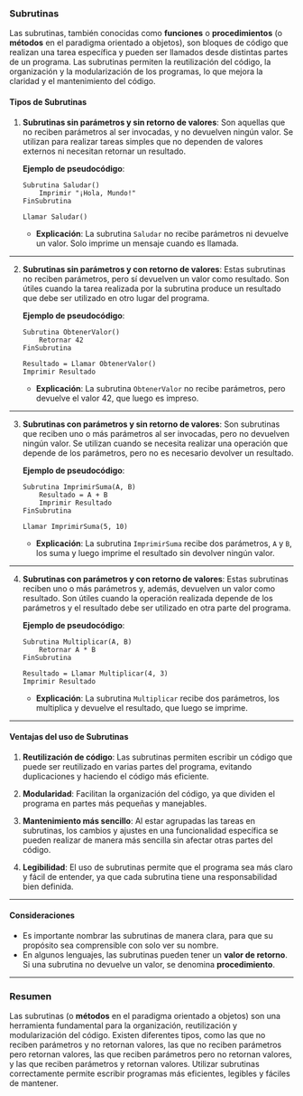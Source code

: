 ### **Subrutinas**

Las subrutinas, también conocidas como **funciones** o **procedimientos** (o **métodos** en el paradigma orientado a objetos), son bloques de código que realizan una tarea específica y pueden ser llamados desde distintas partes de un programa. Las subrutinas permiten la reutilización del código, la organización y la modularización de los programas, lo que mejora la claridad y el mantenimiento del código.

#### **Tipos de Subrutinas**

1. **Subrutinas sin parámetros y sin retorno de valores**: Son aquellas que no reciben parámetros al ser invocadas, y no devuelven ningún valor. Se utilizan para realizar tareas simples que no dependen de valores externos ni necesitan retornar un resultado.

   **Ejemplo de pseudocódigo**:
   ```
   Subrutina Saludar()
       Imprimir "¡Hola, Mundo!"
   FinSubrutina

   Llamar Saludar()
   ```

   - **Explicación**: La subrutina `Saludar` no recibe parámetros ni devuelve un valor. Solo imprime un mensaje cuando es llamada.

---

2. **Subrutinas sin parámetros y con retorno de valores**: Estas subrutinas no reciben parámetros, pero sí devuelven un valor como resultado. Son útiles cuando la tarea realizada por la subrutina produce un resultado que debe ser utilizado en otro lugar del programa.

   **Ejemplo de pseudocódigo**:
   ```
   Subrutina ObtenerValor()
       Retornar 42
   FinSubrutina

   Resultado = Llamar ObtenerValor()
   Imprimir Resultado
   ```

   - **Explicación**: La subrutina `ObtenerValor` no recibe parámetros, pero devuelve el valor 42, que luego es impreso.

---

3. **Subrutinas con parámetros y sin retorno de valores**: Son subrutinas que reciben uno o más parámetros al ser invocadas, pero no devuelven ningún valor. Se utilizan cuando se necesita realizar una operación que depende de los parámetros, pero no es necesario devolver un resultado.

   **Ejemplo de pseudocódigo**:
   ```
   Subrutina ImprimirSuma(A, B)
       Resultado = A + B
       Imprimir Resultado
   FinSubrutina

   Llamar ImprimirSuma(5, 10)
   ```

   - **Explicación**: La subrutina `ImprimirSuma` recibe dos parámetros, `A` y `B`, los suma y luego imprime el resultado sin devolver ningún valor.

---

4. **Subrutinas con parámetros y con retorno de valores**: Estas subrutinas reciben uno o más parámetros y, además, devuelven un valor como resultado. Son útiles cuando la operación realizada depende de los parámetros y el resultado debe ser utilizado en otra parte del programa.

   **Ejemplo de pseudocódigo**:
   ```
   Subrutina Multiplicar(A, B)
       Retornar A * B
   FinSubrutina

   Resultado = Llamar Multiplicar(4, 3)
   Imprimir Resultado
   ```

   - **Explicación**: La subrutina `Multiplicar` recibe dos parámetros, los multiplica y devuelve el resultado, que luego se imprime.

---

#### **Ventajas del uso de Subrutinas**

1. **Reutilización de código**: Las subrutinas permiten escribir un código que puede ser reutilizado en varias partes del programa, evitando duplicaciones y haciendo el código más eficiente.
   
2. **Modularidad**: Facilitan la organización del código, ya que dividen el programa en partes más pequeñas y manejables.
   
3. **Mantenimiento más sencillo**: Al estar agrupadas las tareas en subrutinas, los cambios y ajustes en una funcionalidad específica se pueden realizar de manera más sencilla sin afectar otras partes del código.
   
4. **Legibilidad**: El uso de subrutinas permite que el programa sea más claro y fácil de entender, ya que cada subrutina tiene una responsabilidad bien definida.

---

#### **Consideraciones**

- Es importante nombrar las subrutinas de manera clara, para que su propósito sea comprensible con solo ver su nombre.
- En algunos lenguajes, las subrutinas pueden tener un **valor de retorno**. Si una subrutina no devuelve un valor, se denomina **procedimiento**.

--- 

### **Resumen**

Las subrutinas (o **métodos** en el paradigma orientado a objetos) son una herramienta fundamental para la organización, reutilización y modularización del código. Existen diferentes tipos, como las que no reciben parámetros y no retornan valores, las que no reciben parámetros pero retornan valores, las que reciben parámetros pero no retornan valores, y las que reciben parámetros y retornan valores. Utilizar subrutinas correctamente permite escribir programas más eficientes, legibles y fáciles de mantener.
